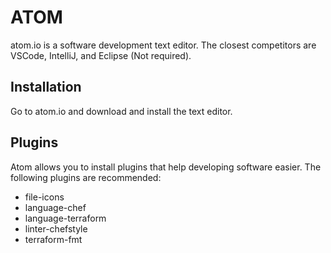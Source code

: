 # ATOM
atom.io is a software development text editor. The closest competitors are VSCode, IntelliJ, and Eclipse (Not required).

## Installation
Go to atom.io and download and install the text editor.

## Plugins
Atom allows you to install plugins that help developing software easier. The following plugins are recommended:
- file-icons
- language-chef
- language-terraform
- linter-chefstyle
- terraform-fmt
